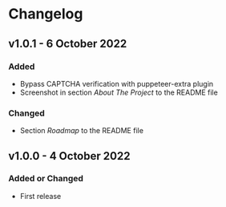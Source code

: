 # Changelog

## v1.0.1 - 6 October 2022

### Added
- Bypass CAPTCHA verification with puppeteer-extra plugin
- Screenshot in section *About The Project* to the README file

### Changed
- Section *Roadmap* to the README file

## v1.0.0 - 4 October 2022

### Added or Changed
- First release